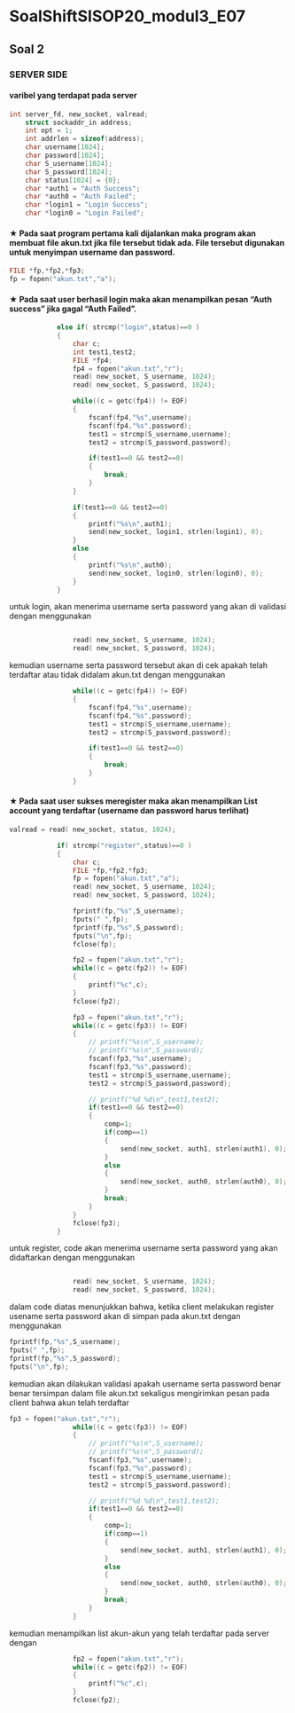 # SoalShiftSISOP20_modul3_E07

## Soal 2

### SERVER SIDE

#### varibel yang terdapat pada server

```c
int server_fd, new_socket, valread;
    struct sockaddr_in address;
    int opt = 1;
    int addrlen = sizeof(address);
    char username[1024];
    char password[1024];
    char S_username[1024];
    char S_password[1024];
    char status[1024] = {0};
    char *auth1 = "Auth Success";
    char *auth0 = "Auth Failed";
    char *login1 = "Login Success";
    char *login0 = "Login Failed";
```

#### ★ Pada saat program pertama kali dijalankan maka program akan membuat file akun.txt jika file tersebut tidak ada. File tersebut digunakan untuk menyimpan username dan password.

```c
FILE *fp,*fp2,*fp3;
fp = fopen("akun.txt","a");
```

#### ★ Pada saat user berhasil login maka akan menampilkan pesan “Auth success” jika gagal “Auth Failed”.

```c
            else if( strcmp("login",status)==0 )
            {
                char c;
                int test1,test2;
                FILE *fp4;
                fp4 = fopen("akun.txt","r");
                read( new_socket, S_username, 1024);
                read( new_socket, S_password, 1024);

                while((c = getc(fp4)) != EOF)
                {
                    fscanf(fp4,"%s",username);
                    fscanf(fp4,"%s",password);
                    test1 = strcmp(S_username,username);
                    test2 = strcmp(S_password,password);

                    if(test1==0 && test2==0)
                    {
                        break;
                    }
                }

                if(test1==0 && test2==0)
                {
                    printf("%s\n",auth1);
                    send(new_socket, login1, strlen(login1), 0);
                }
                else
                {
                    printf("%s\n",auth0);
                    send(new_socket, login0, strlen(login0), 0);
                }
            }
```

untuk login, akan menerima username serta password yang akan di validasi dengan menggunakan
```c

                read( new_socket, S_username, 1024);
                read( new_socket, S_password, 1024);
```
kemudian username serta password tersebut akan di cek apakah telah terdaftar atau tidak didalam akun.txt dengan menggunakan
```c
                while((c = getc(fp4)) != EOF)
                {
                    fscanf(fp4,"%s",username);
                    fscanf(fp4,"%s",password);
                    test1 = strcmp(S_username,username);
                    test2 = strcmp(S_password,password);

                    if(test1==0 && test2==0)
                    {
                        break;
                    }
                }
```

#### ★ Pada saat user sukses meregister maka akan menampilkan List account yang terdaftar (username dan password harus terlihat)

```c
valread = read( new_socket, status, 1024);

            if( strcmp("register",status)==0 )
            {
                char c;
                FILE *fp,*fp2,*fp3;
                fp = fopen("akun.txt","a");
                read( new_socket, S_username, 1024);
                read( new_socket, S_password, 1024);

                fprintf(fp,"%s",S_username);
                fputs(" ",fp);
                fprintf(fp,"%s",S_password);
                fputs("\n",fp);
                fclose(fp);

                fp2 = fopen("akun.txt","r");
                while((c = getc(fp2)) != EOF)
                {
                    printf("%c",c);
                }
                fclose(fp2);

                fp3 = fopen("akun.txt","r");
                while((c = getc(fp3)) != EOF)
                {
                    // printf("%s\n",S_username);
                    // printf("%s\n",S_password);
                    fscanf(fp3,"%s",username);
                    fscanf(fp3,"%s",password);
                    test1 = strcmp(S_username,username);
                    test2 = strcmp(S_password,password);

                    // printf("%d %d\n",test1,test2);
                    if(test1==0 && test2==0)
                    {
                        comp=1;
                        if(comp==1)
                        {
                            send(new_socket, auth1, strlen(auth1), 0);
                        }
                        else
                        {
                            send(new_socket, auth0, strlen(auth0), 0);
                        }
                        break;                        
                    }
                }
                fclose(fp3);
            }
```
untuk register, code akan menerima username serta password yang akan didaftarkan dengan menggunakan
```c

                read( new_socket, S_username, 1024);
                read( new_socket, S_password, 1024);
```

dalam code diatas menunjukkan bahwa, ketika client melakukan register usename serta password akan di simpan pada akun.txt
dengan menggunakan
```c
fprintf(fp,"%s",S_username);
fputs(" ",fp);
fprintf(fp,"%s",S_password);
fputs("\n",fp);
```
kemudian akan dilakukan validasi apakah username serta password benar benar tersimpan dalam file akun.txt sekaligus mengirimkan pesan pada client bahwa akun telah terdaftar
```c
fp3 = fopen("akun.txt","r");
                while((c = getc(fp3)) != EOF)
                {
                    // printf("%s\n",S_username);
                    // printf("%s\n",S_password);
                    fscanf(fp3,"%s",username);
                    fscanf(fp3,"%s",password);
                    test1 = strcmp(S_username,username);
                    test2 = strcmp(S_password,password);

                    // printf("%d %d\n",test1,test2);
                    if(test1==0 && test2==0)
                    {
                        comp=1;
                        if(comp==1)
                        {
                            send(new_socket, auth1, strlen(auth1), 0);
                        }
                        else
                        {
                            send(new_socket, auth0, strlen(auth0), 0);
                        }
                        break;                        
                    }
                }
```
kemudian menampilkan list akun-akun yang telah terdaftar pada server dengan
```c
                fp2 = fopen("akun.txt","r");
                while((c = getc(fp2)) != EOF)
                {
                    printf("%c",c);
                }
                fclose(fp2);
```
